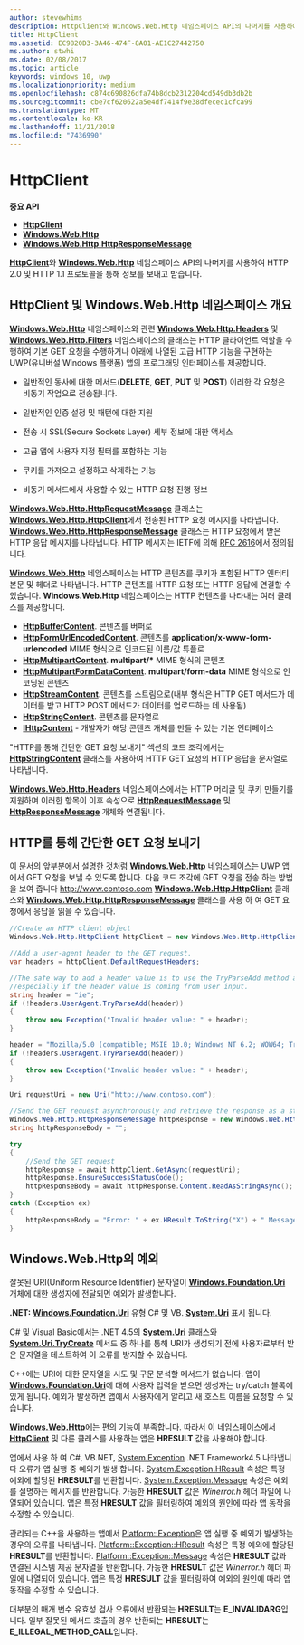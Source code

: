 ```yaml
---
author: stevewhims
description: HttpClient와 Windows.Web.Http 네임스페이스 API의 나머지를 사용하여 HTTP 2.0 및 HTTP 1.1 프로토콜을 통해 정보를 보내고 받습니다.
title: HttpClient
ms.assetid: EC9820D3-3A46-474F-8A01-AE1C27442750
ms.author: stwhi
ms.date: 02/08/2017
ms.topic: article
keywords: windows 10, uwp
ms.localizationpriority: medium
ms.openlocfilehash: c874c690826dfa74b8dcb2312204cd549db3db2b
ms.sourcegitcommit: cbe7cf620622a5e4df7414f9e38dfecec1cfca99
ms.translationtype: MT
ms.contentlocale: ko-KR
ms.lasthandoff: 11/21/2018
ms.locfileid: "7436990"
---
```

# <a name="httpclient"></a>HttpClient


**중요 API**

-   [**HttpClient**](https://msdn.microsoft.com/library/windows/apps/dn298639)
-   [**Windows.Web.Http**](https://msdn.microsoft.com/library/windows/apps/dn279692)
-   [**Windows.Web.Http.HttpResponseMessage**](https://msdn.microsoft.com/library/windows/apps/dn279631)

[**HttpClient**](https://msdn.microsoft.com/library/windows/apps/dn298639)와 [**Windows.Web.Http**](https://msdn.microsoft.com/library/windows/apps/dn279692) 네임스페이스 API의 나머지를 사용하여 HTTP 2.0 및 HTTP 1.1 프로토콜을 통해 정보를 보내고 받습니다.

## <a name="overview-of-httpclient-and-the-windowswebhttp-namespace"></a>HttpClient 및 Windows.Web.Http 네임스페이스 개요

[**Windows.Web.Http**](https://msdn.microsoft.com/library/windows/apps/dn279692) 네임스페이스와 관련 [**Windows.Web.Http.Headers**](https://msdn.microsoft.com/library/windows/apps/dn252713) 및 [**Windows.Web.Http.Filters**](https://msdn.microsoft.com/library/windows/apps/dn298623) 네임스페이스의 클래스는 HTTP 클라이언트 역할을 수행하여 기본 GET 요청을 수행하거나 아래에 나열된 고급 HTTP 기능을 구현하는 UWP(유니버설 Windows 플랫폼) 앱의 프로그래밍 인터페이스를 제공합니다.

-   일반적인 동사에 대한 메서드(**DELETE**, **GET**, **PUT** 및 **POST**) 이러한 각 요청은 비동기 작업으로 전송됩니다.

-   일반적인 인증 설정 및 패턴에 대한 지원

-   전송 시 SSL(Secure Sockets Layer) 세부 정보에 대한 액세스

-   고급 앱에 사용자 지정 필터를 포함하는 기능

-   쿠키를 가져오고 설정하고 삭제하는 기능

-   비동기 메서드에서 사용할 수 있는 HTTP 요청 진행 정보

[**Windows.Web.Http.HttpRequestMessage**](https://msdn.microsoft.com/library/windows/apps/dn279617) 클래스는 [**Windows.Web.Http.HttpClient**](https://msdn.microsoft.com/library/windows/apps/dn298639)에서 전송된 HTTP 요청 메시지를 나타냅니다. [**Windows.Web.Http.HttpResponseMessage**](https://msdn.microsoft.com/library/windows/apps/dn279631) 클래스는 HTTP 요청에서 받은 HTTP 응답 메시지를 나타냅니다. HTTP 메시지는 IETF에 의해 [RFC 2616](http://go.microsoft.com/fwlink/p/?linkid=241642)에서 정의됩니다.

[**Windows.Web.Http**](https://msdn.microsoft.com/library/windows/apps/dn279692) 네임스페이스는 HTTP 콘텐츠를 쿠키가 포함된 HTTP 엔터티 본문 및 헤더로 나타냅니다. HTTP 콘텐츠를 HTTP 요청 또는 HTTP 응답에 연결할 수 있습니다. **Windows.Web.Http** 네임스페이스는 HTTP 컨텐츠를 나타내는 여러 클래스를 제공합니다.

-   [**HttpBufferContent**](https://msdn.microsoft.com/library/windows/apps/dn298625). 콘텐츠를 버퍼로
-   [**HttpFormUrlEncodedContent**](https://msdn.microsoft.com/library/windows/apps/dn298685). 콘텐츠를 **application/x-www-form-urlencoded** MIME 형식으로 인코드된 이름/값 튜플로
-   [**HttpMultipartContent**](https://msdn.microsoft.com/library/windows/apps/dn298708). **multipart/\*** MIME 형식의 콘텐츠
-   [**HttpMultipartFormDataContent**](https://msdn.microsoft.com/library/windows/apps/dn279596). **multipart/form-data** MIME 형식으로 인코딩된 콘텐츠
-   [**HttpStreamContent**](https://msdn.microsoft.com/library/windows/apps/dn279649). 콘텐츠를 스트림으로(내부 형식은 HTTP GET 메서드가 데이터를 받고 HTTP POST 메서드가 데이터를 업로드하는 데 사용됨)
-   [**HttpStringContent**](https://msdn.microsoft.com/library/windows/apps/dn279661). 콘텐츠를 문자열로
-   [**IHttpContent**](https://msdn.microsoft.com/library/windows/apps/dn279684) - 개발자가 해당 콘텐츠 개체를 만들 수 있는 기본 인터페이스

"HTTP를 통해 간단한 GET 요청 보내기" 섹션의 코드 조각에서는 [**HttpStringContent**](https://msdn.microsoft.com/library/windows/apps/dn279661) 클래스를 사용하여 HTTP GET 요청의 HTTP 응답을 문자열로 나타냅니다.

[**Windows.Web.Http.Headers**](https://msdn.microsoft.com/library/windows/apps/dn252713) 네임스페이스에서는 HTTP 머리글 및 쿠키 만들기를 지원하며 이러한 항목이 이후 속성으로 [**HttpRequestMessage**](https://msdn.microsoft.com/library/windows/apps/dn279617) 및 [**HttpResponseMessage**](https://msdn.microsoft.com/library/windows/apps/dn279631) 개체와 연결됩니다.

## <a name="send-a-simple-get-request-over-http"></a>HTTP를 통해 간단한 GET 요청 보내기

이 문서의 앞부분에서 설명한 것처럼 [**Windows.Web.Http**](https://msdn.microsoft.com/library/windows/apps/dn279692) 네임스페이스는 UWP 앱에서 GET 요청을 보낼 수 있도록 합니다. 다음 코드 조각에 GET 요청을 전송 하는 방법을 보여 줍니다 http://www.contoso.com [**Windows.Web.Http.HttpClient**](https://msdn.microsoft.com/library/windows/apps/dn298639) 클래스와 [**Windows.Web.Http.HttpResponseMessage**](https://msdn.microsoft.com/library/windows/apps/dn279631) 클래스를 사용 하 여 GET 요청에서 응답을 읽을 수 있습니다.

```csharp
//Create an HTTP client object
Windows.Web.Http.HttpClient httpClient = new Windows.Web.Http.HttpClient();

//Add a user-agent header to the GET request. 
var headers = httpClient.DefaultRequestHeaders;

//The safe way to add a header value is to use the TryParseAdd method and verify the return value is true,
//especially if the header value is coming from user input.
string header = "ie";
if (!headers.UserAgent.TryParseAdd(header))
{
    throw new Exception("Invalid header value: " + header);
}

header = "Mozilla/5.0 (compatible; MSIE 10.0; Windows NT 6.2; WOW64; Trident/6.0)";
if (!headers.UserAgent.TryParseAdd(header))
{
    throw new Exception("Invalid header value: " + header);
}

Uri requestUri = new Uri("http://www.contoso.com");

//Send the GET request asynchronously and retrieve the response as a string.
Windows.Web.Http.HttpResponseMessage httpResponse = new Windows.Web.Http.HttpResponseMessage();
string httpResponseBody = "";

try
{
    //Send the GET request
    httpResponse = await httpClient.GetAsync(requestUri);
    httpResponse.EnsureSuccessStatusCode();
    httpResponseBody = await httpResponse.Content.ReadAsStringAsync();
}
catch (Exception ex)
{
    httpResponseBody = "Error: " + ex.HResult.ToString("X") + " Message: " + ex.Message;
}
```

## <a name="exceptions-in-windowswebhttp"></a>Windows.Web.Http의 예외

잘못된 URI(Uniform Resource Identifier) 문자열이 [**Windows.Foundation.Uri**](https://msdn.microsoft.com/library/windows/apps/br225998) 개체에 대한 생성자에 전달되면 예외가 발생합니다.

**.NET:** [**Windows.Foundation.Uri**](https://msdn.microsoft.com/library/windows/apps/br225998) 유형 C# 및 VB. [**System.Uri**](https://msdn.microsoft.com/library/windows/apps/xaml/system.uri.aspx) 표시 됩니다.

C# 및 Visual Basic에서는 .NET 4.5의 [**System.Uri**](https://msdn.microsoft.com/library/windows/apps/xaml/system.uri.aspx) 클래스와 [**System.Uri.TryCreate**](https://msdn.microsoft.com/library/windows/apps/xaml/system.uri.trycreate.aspx) 메서드 중 하나를 통해 URI가 생성되기 전에 사용자로부터 받은 문자열을 테스트하여 이 오류를 방지할 수 있습니다.

C++에는 URI에 대한 문자열을 시도 및 구문 분석할 메서드가 없습니다. 앱이 [**Windows.Foundation.Uri**](https://msdn.microsoft.com/library/windows/apps/br225998)에 대해 사용자 입력을 받으면 생성자는 try/catch 블록에 있게 됩니다. 예외가 발생하면 앱에서 사용자에게 알리고 새 호스트 이름을 요청할 수 있습니다.

[**Windows.Web.Http**](https://msdn.microsoft.com/library/windows/apps/dn279692)에는 편의 기능이 부족합니다. 따라서 이 네임스페이스에서 [**HttpClient**](https://msdn.microsoft.com/library/windows/apps/dn298639) 및 다른 클래스를 사용하는 앱은 **HRESULT** 값을 사용해야 합니다.

앱에서 사용 하 여 C#, VB.NET, [System.Exception](http://msdn.microsoft.com/library/system.exception.aspx) .NET Framework4.5 나타냅니다 오류가 앱 실행 중 예외가 발생 합니다. [System.Exception.HResult](http://msdn.microsoft.com/library/system.exception.hresult.aspx) 속성은 특정 예외에 할당된 **HRESULT**를 반환합니다. [System.Exception.Message](http://msdn.microsoft.com/library/system.exception.message.aspx) 속성은 예외를 설명하는 메시지를 반환합니다. 가능한 **HRESULT** 값은 *Winerror.h* 헤더 파일에 나열되어 있습니다. 앱은 특정 **HRESULT** 값을 필터링하여 예외의 원인에 따라 앱 동작을 수정할 수 있습니다.

관리되는 C++을 사용하는 앱에서 [Platform::Exception](http://msdn.microsoft.com/library/windows/apps/hh755825.aspx)은 앱 실행 중 예외가 발생하는 경우의 오류를 나타냅니다. [Platform::Exception::HResult](http://msdn.microsoft.com/library/windows/apps/hh763371.aspx) 속성은 특정 예외에 할당된 **HRESULT**를 반환합니다. [Platform::Exception::Message](http://msdn.microsoft.com/library/windows/apps/hh763375.aspx) 속성은 **HRESULT** 값과 연결된 시스템 제공 문자열을 반환합니다. 가능한 **HRESULT** 값은 *Winerror.h* 헤더 파일에 나열되어 있습니다. 앱은 특정 **HRESULT** 값을 필터링하여 예외의 원인에 따라 앱 동작을 수정할 수 있습니다.

대부분의 매개 변수 유효성 검사 오류에서 반환되는 **HRESULT**는 **E\_INVALIDARG**입니다. 일부 잘못된 메서드 호출의 경우 반환되는 **HRESULT**는 **E\_ILLEGAL\_METHOD\_CALL**입니다.

